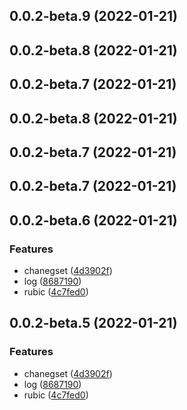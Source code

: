 ## 0.0.2-beta.9 (2022-01-21)



## 0.0.2-beta.8 (2022-01-21)



## 0.0.2-beta.7 (2022-01-21)



## 0.0.2-beta.8 (2022-01-21)



## 0.0.2-beta.7 (2022-01-21)



## 0.0.2-beta.7 (2022-01-21)



## 0.0.2-beta.6 (2022-01-21)


### Features

* chanegset ([4d3902f](https://github.com/JasKang/rubic/commit/4d3902fe20288ea3211989b9e12a1e06210d4b50))
* log ([8687190](https://github.com/JasKang/rubic/commit/8687190845792ad1f7e00e297698da9914fa7cf5))
* rubic ([4c7fed0](https://github.com/JasKang/rubic/commit/4c7fed030445c8fbe7617d780edb0cc1825e65a4))



## 0.0.2-beta.5 (2022-01-21)

### Features

- chanegset ([4d3902f](https://github.com/JasKang/rubic/commit/4d3902fe20288ea3211989b9e12a1e06210d4b50))
- log ([8687190](https://github.com/JasKang/rubic/commit/8687190845792ad1f7e00e297698da9914fa7cf5))
- rubic ([4c7fed0](https://github.com/JasKang/rubic/commit/4c7fed030445c8fbe7617d780edb0cc1825e65a4))

